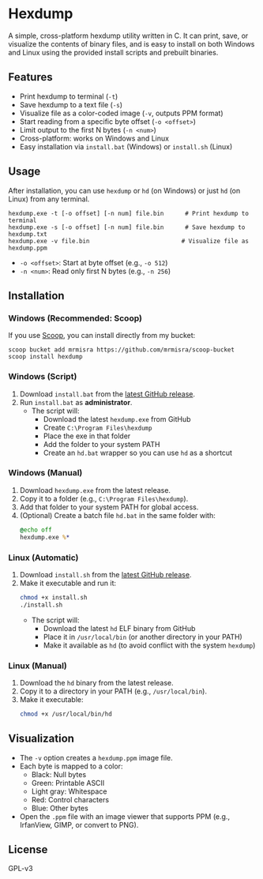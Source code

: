 

# Hexdump

A simple, cross-platform hexdump utility written in C. It can print, save, or visualize the contents of binary files, and is easy to install on both Windows and Linux using the provided install scripts and prebuilt binaries.

## Features
- Print hexdump to terminal (`-t`)
- Save hexdump to a text file (`-s`)
- Visualize file as a color-coded image (`-v`, outputs PPM format)
- Start reading from a specific byte offset (`-o <offset>`)
- Limit output to the first N bytes (`-n <num>`)
- Cross-platform: works on Windows and Linux
- Easy installation via `install.bat` (Windows) or `install.sh` (Linux)

## Usage


After installation, you can use `hexdump` or `hd` (on Windows) or just `hd` (on Linux) from any terminal.

```
hexdump.exe -t [-o offset] [-n num] file.bin      # Print hexdump to terminal
hexdump.exe -s [-o offset] [-n num] file.bin      # Save hexdump to hexdump.txt
hexdump.exe -v file.bin                          # Visualize file as hexdump.ppm
```

- `-o <offset>`: Start at byte offset (e.g., `-o 512`)
- `-n <num>`: Read only first N bytes (e.g., `-n 256`)


## Installation

### Windows (Recommended: Scoop)
If you use [Scoop](https://scoop.sh/), you can install directly from my bucket:

```
scoop bucket add mrmisra https://github.com/mrmisra/scoop-bucket
scoop install hexdump
```

### Windows (Script)
1. Download `install.bat` from the [latest GitHub release](https://github.com/mrmisra/hexdump/releases/latest).
2. Run `install.bat` as **administrator**.
   - The script will:
     - Download the latest `hexdump.exe` from GitHub
     - Create `C:\Program Files\hexdump`
     - Place the exe in that folder
     - Add the folder to your system PATH
     - Create an `hd.bat` wrapper so you can use `hd` as a shortcut

### Windows (Manual)
1. Download `hexdump.exe` from the latest release.
2. Copy it to a folder (e.g., `C:\Program Files\hexdump`).
3. Add that folder to your system PATH for global access.
4. (Optional) Create a batch file `hd.bat` in the same folder with:
   ```bat
   @echo off
   hexdump.exe %*
   ```

### Linux (Automatic)
1. Download `install.sh` from the [latest GitHub release](https://github.com/mrmisra/hexdump/releases/latest).
2. Make it executable and run it:
   ```sh
   chmod +x install.sh
   ./install.sh
   ```
   - The script will:
     - Download the latest `hd` ELF binary from GitHub
     - Place it in `/usr/local/bin` (or another directory in your PATH)
     - Make it available as `hd` (to avoid conflict with the system `hexdump`)

### Linux (Manual)
1. Download the `hd` binary from the latest release.
2. Copy it to a directory in your PATH (e.g., `/usr/local/bin`).
3. Make it executable:
   ```sh
   chmod +x /usr/local/bin/hd
   ```

## Visualization
- The `-v` option creates a `hexdump.ppm` image file.
- Each byte is mapped to a color:
  - Black: Null bytes
  - Green: Printable ASCII
  - Light gray: Whitespace
  - Red: Control characters
  - Blue: Other bytes
- Open the `.ppm` file with an image viewer that supports PPM (e.g., IrfanView, GIMP, or convert to PNG).

## License
GPL-v3
